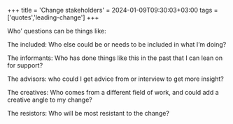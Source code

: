 
+++ title = 'Change stakeholders' = 2024-01-09T09:30:03+03:00 tags = ['quotes','leading-change'] +++

Who’ questions can be things like:

The included: Who else could be or needs to be included in what I’m doing?

The informants: Who has done things like this in the past that I can lean on for support?

The advisors: who could I get advice from or interview to get more insight?

The creatives: Who comes from a different field of work, and could add a creative angle to my change?

The resistors: Who will be most resistant to the change?